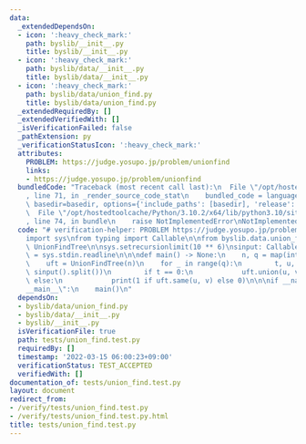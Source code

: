 ```yaml
---
data:
  _extendedDependsOn:
  - icon: ':heavy_check_mark:'
    path: byslib/__init__.py
    title: byslib/__init__.py
  - icon: ':heavy_check_mark:'
    path: byslib/data/__init__.py
    title: byslib/data/__init__.py
  - icon: ':heavy_check_mark:'
    path: byslib/data/union_find.py
    title: byslib/data/union_find.py
  _extendedRequiredBy: []
  _extendedVerifiedWith: []
  _isVerificationFailed: false
  _pathExtension: py
  _verificationStatusIcon: ':heavy_check_mark:'
  attributes:
    PROBLEM: https://judge.yosupo.jp/problem/unionfind
    links:
    - https://judge.yosupo.jp/problem/unionfind
  bundledCode: "Traceback (most recent call last):\n  File \"/opt/hostedtoolcache/Python/3.10.2/x64/lib/python3.10/site-packages/onlinejudge_verify/documentation/build.py\"\
    , line 71, in _render_source_code_stat\n    bundled_code = language.bundle(stat.path,\
    \ basedir=basedir, options={'include_paths': [basedir], 'release': True}).decode()\n\
    \  File \"/opt/hostedtoolcache/Python/3.10.2/x64/lib/python3.10/site-packages/onlinejudge_verify/languages/python.py\"\
    , line 74, in bundle\n    raise NotImplementedError\nNotImplementedError\n"
  code: "# verification-helper: PROBLEM https://judge.yosupo.jp/problem/unionfind\n\
    import sys\nfrom typing import Callable\n\nfrom byslib.data.union_find import\
    \ UnionFindTree\n\nsys.setrecursionlimit(10 ** 6)\nsinput: Callable[..., str]\
    \ = sys.stdin.readline\n\n\ndef main() -> None:\n    n, q = map(int, sinput().split())\n\
    \    uft = UnionFindTree(n)\n    for _ in range(q):\n        t, u, v = map(int,\
    \ sinput().split())\n        if t == 0:\n            uft.union(u, v)\n       \
    \ else:\n            print(1 if uft.same(u, v) else 0)\n\n\nif __name__ == \"\
    __main__\":\n    main()\n"
  dependsOn:
  - byslib/data/union_find.py
  - byslib/data/__init__.py
  - byslib/__init__.py
  isVerificationFile: true
  path: tests/union_find.test.py
  requiredBy: []
  timestamp: '2022-03-15 06:00:23+09:00'
  verificationStatus: TEST_ACCEPTED
  verifiedWith: []
documentation_of: tests/union_find.test.py
layout: document
redirect_from:
- /verify/tests/union_find.test.py
- /verify/tests/union_find.test.py.html
title: tests/union_find.test.py
---
```

